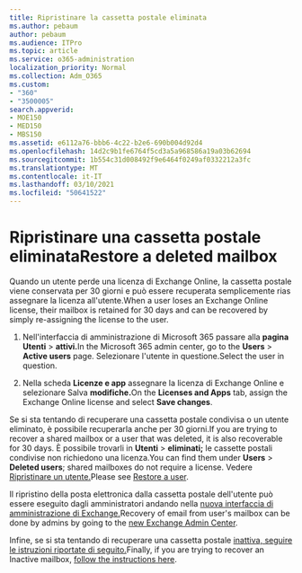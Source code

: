 ```yaml
---
title: Ripristinare la cassetta postale eliminata
ms.author: pebaum
author: pebaum
ms.audience: ITPro
ms.topic: article
ms.service: o365-administration
localization_priority: Normal
ms.collection: Adm_O365
ms.custom:
- "360"
- "3500005"
search.appverid:
- MOE150
- MED150
- MBS150
ms.assetid: e6112a76-bbb6-4c22-b2e6-690b004d92d4
ms.openlocfilehash: 14d2c9b1fe6764f5cd3a5a968586a19a03b62694
ms.sourcegitcommit: 1b554c31d008492f9e6464f0249af0332212a3fc
ms.translationtype: MT
ms.contentlocale: it-IT
ms.lasthandoff: 03/10/2021
ms.locfileid: "50641522"
---
```

# <a name="restore-a-deleted-mailbox"></a><span data-ttu-id="fc837-102">Ripristinare una cassetta postale eliminata</span><span class="sxs-lookup"><span data-stu-id="fc837-102">Restore a deleted mailbox</span></span>

<span data-ttu-id="fc837-103">Quando un utente perde una licenza di Exchange Online, la cassetta postale viene conservata per 30 giorni e può essere recuperata semplicemente rias assegnare la licenza all'utente.</span><span class="sxs-lookup"><span data-stu-id="fc837-103">When a user loses an Exchange Online license, their mailbox is retained for 30 days and can be recovered by simply re-assigning the license to the user.</span></span>
  
1. <span data-ttu-id="fc837-104">Nell'interfaccia di amministrazione di Microsoft 365 passare alla **pagina Utenti** \> **attivi.**</span><span class="sxs-lookup"><span data-stu-id="fc837-104">In the Microsoft 365 admin center, go to the **Users** \> **Active users** page.</span></span> <span data-ttu-id="fc837-105">Selezionare l'utente in questione.</span><span class="sxs-lookup"><span data-stu-id="fc837-105">Select the user in question.</span></span>

2. <span data-ttu-id="fc837-106">Nella scheda **Licenze e app** assegnare la licenza di Exchange Online e selezionare Salva **modifiche.**</span><span class="sxs-lookup"><span data-stu-id="fc837-106">On the **Licenses and Apps** tab, assign the Exchange Online license and select **Save changes**.</span></span>

<span data-ttu-id="fc837-107">Se si sta tentando di recuperare una cassetta postale condivisa o un utente eliminato, è possibile recuperarla anche per 30 giorni.</span><span class="sxs-lookup"><span data-stu-id="fc837-107">If you are trying to recover a shared mailbox or a user that was deleted, it is also recoverable for 30 days.</span></span> <span data-ttu-id="fc837-108">È possibile trovarli in **Utenti** \> **eliminati;** le cassette postali condivise non richiedono una licenza.</span><span class="sxs-lookup"><span data-stu-id="fc837-108">You can find them under **Users** \> **Deleted users**; shared mailboxes do not require a license.</span></span> <span data-ttu-id="fc837-109">Vedere [Ripristinare un utente.](https://docs.microsoft.com/microsoft-365/admin/add-users/restore-user)</span><span class="sxs-lookup"><span data-stu-id="fc837-109">Please see [Restore a user](https://docs.microsoft.com/microsoft-365/admin/add-users/restore-user).</span></span>

<span data-ttu-id="fc837-110">Il ripristino della posta elettronica dalla cassetta postale dell'utente può essere eseguito dagli amministratori andando nella [nuova interfaccia di amministrazione di Exchange.](https://techcommunity.microsoft.com/t5/exchange-team-blog/a-new-recoverableitems-experience-comes-to-exchange-online/ba-p/1505353)</span><span class="sxs-lookup"><span data-stu-id="fc837-110">Recovery of email from user's mailbox can be done by admins by going to the [new Exchange Admin Center](https://techcommunity.microsoft.com/t5/exchange-team-blog/a-new-recoverableitems-experience-comes-to-exchange-online/ba-p/1505353).</span></span>

<span data-ttu-id="fc837-111">Infine, se si sta tentando di recuperare una cassetta postale [inattiva, seguire le istruzioni riportate di seguito.](https://docs.microsoft.com/microsoft-365/compliance/recover-an-inactive-mailbox)</span><span class="sxs-lookup"><span data-stu-id="fc837-111">Finally, if you are trying to recover an Inactive mailbox, [follow the instructions here](https://docs.microsoft.com/microsoft-365/compliance/recover-an-inactive-mailbox).</span></span>
  
